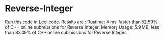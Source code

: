 # Reverse-Integer
Run this code in Leet code.
Results are :
Runtime: 4 ms, faster than 52.59% of C++ online submissions for Reverse Integer.
Memory Usage: 5.9 MB, less than 83.39% of C++ online submissions for Reverse Integer.
